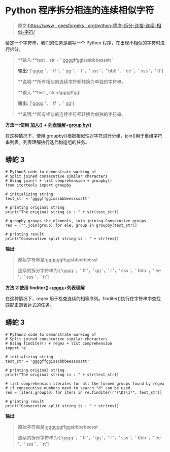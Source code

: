 # Python 程序拆分相连的连续相似字符

> 原文:[https://www . geesforgeks . org/python-程序-拆分-连接-连续-相似-字符/](https://www.geeksforgeeks.org/python-program-to-split-joined-consecutive-similar-characters/)

给定一个字符串，我们的任务是编写一个 Python 程序，在出现不相似的字符时进行拆分。

> **输入:**test _ str = ' ggggffggisssbbbessstt '
> 
> **输出:** ['gggg '，' ff '，' gg '，' I '，' sss '，' bbb '，' ee '，' sss '，' tt']
> 
> **说明:**所有相似的连续字符都转换为单独的字符串。
> 
> **输入:**test _ str =‘ggggffgg’
> 
> **输出:** ['gggg '，' ff '，' gg']
> 
> **说明:**所有相似的连续字符都转换为单独的字符串。

**方法一:使用** [**加入()**](https://www.geeksforgeeks.org/join-function-python/) **+** [**列表理解**](https://www.geeksforgeeks.org/comprehensions-in-python/)**+**[**group by()**](https://www.geeksforgeeks.org/itertools-groupby-in-python/)

在这种情况下，使用 groupby()根据相似性对字符进行分组，join()用于重组字符串列表。列表理解执行迭代构造组的任务。

## 蟒蛇 3

```
# Python3 code to demonstrate working of
# Split joined consecutive similar characters
# Using join() + list comprehension + groupby()
from itertools import groupby

# initializing string
test_str = 'ggggffggisssbbbeessssstt'

# printing original string
print("The original string is : " + str(test_str))

# groupby groups the elements, join joining Consecutive groups
res = ["".join(group) for ele, group in groupby(test_str)]

# printing result
print("Consecutive split string is : " + str(res))
```

**输出:**

> 原始字符串是:ggggggffggsbbbebeesst
> 
> 连续的拆分字符串为:['gggg '，' ff '，' gg '，' I '，' sss '，' bbb '，' ee '，' sss '，' tt']

**方法 2:使用 finditer()+**[**regex**](https://www.geeksforgeeks.org/pattern-matching-python-regex/)**+列表理解**

在这种情况下，regex 用于检查连续的相等序列。finditer()执行在字符串中查找匹配正则表达式的任务。

## 蟒蛇 3

```
# Python3 code to demonstrate working of
# Split joined consecutive similar characters
# Using finditer() + regex + list comprehension
import re

# initializing string
test_str = 'ggggffggisssbbbeessssstt'

# printing original string
print("The original string is : " + str(test_str))

# list comprehension iterates for all the formed groups found by regex
# if consecutive numbers need to search "d" can be used.
res = [iters.group(0) for iters in re.finditer(r"(\D)\1*", test_str)]

# printing result
print("Consecutive split string is : " + str(res))
```

**输出:**

> 原始字符串是:ggggggffggsbbbebeesst
> 
> 连续的拆分字符串为:['gggg '，' ff '，' gg '，' I '，' sss '，' bbb '，' ee '，' sss '，' tt']